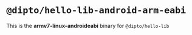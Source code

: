 # `@dipto/hello-lib-android-arm-eabi`

This is the **armv7-linux-androideabi** binary for `@dipto/hello-lib`

